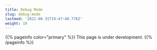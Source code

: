 ```yaml
---
title: Debug Mode
slug: debug-mode
lastmod: '2021-08-31T19:47:40.776Z'
weight: 10
---
```


{{% pageinfo color="primary" %}}
This page is under development.
{{% /pageinfo %}}
